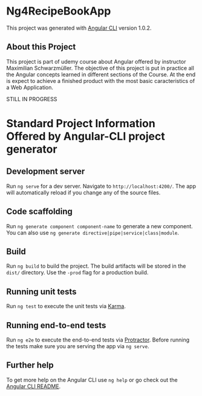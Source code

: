 # Ng4RecipeBookApp

This project was generated with [Angular CLI](https://github.com/angular/angular-cli) version 1.0.2.

## About this Project
This project is part of udemy course about Angular offered by instructor Maximilian Schwarzmüller. The objective of this project is put in practice all the Angular concepts learned in different sections of the Course. At the end is expect to achieve a finished product with the most basic caracteristics of a Web Application.

STILL IN PROGRESS

# Standard Project Information Offered by Angular-CLI project generator

## Development server

Run `ng serve` for a dev server. Navigate to `http://localhost:4200/`. The app will automatically reload if you change any of the source files.

## Code scaffolding

Run `ng generate component component-name` to generate a new component. You can also use `ng generate directive|pipe|service|class|module`.

## Build

Run `ng build` to build the project. The build artifacts will be stored in the `dist/` directory. Use the `-prod` flag for a production build.

## Running unit tests

Run `ng test` to execute the unit tests via [Karma](https://karma-runner.github.io).

## Running end-to-end tests

Run `ng e2e` to execute the end-to-end tests via [Protractor](http://www.protractortest.org/).
Before running the tests make sure you are serving the app via `ng serve`.

## Further help

To get more help on the Angular CLI use `ng help` or go check out the [Angular CLI README](https://github.com/angular/angular-cli/blob/master/README.md).
